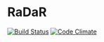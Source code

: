 # RaDaR

[![Build Status](https://img.shields.io/travis/renalreg/radar.svg)](https://travis-ci.org/renalreg/radar) [![Code Climate](https://img.shields.io/codeclimate/github/renalreg/radar.svg)](https://codeclimate.com/github/renalreg/radar)
